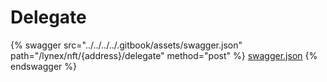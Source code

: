 # Delegate

{% swagger src="../../../../.gitbook/assets/swagger.json" path="/lynex/nft/{address}/delegate" method="post" %}
[swagger.json](../../../../.gitbook/assets/swagger.json)
{% endswagger %}
